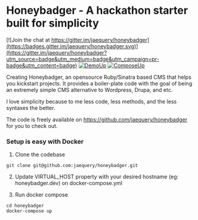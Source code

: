 # Honeybadger - A hackathon starter built for simplicity

[![Join the chat at https://gitter.im/jaequery/honeybadger](https://badges.gitter.im/jaequery/honeybadger.svg)](https://gitter.im/jaequery/honeybadger?utm_source=badge&utm_medium=badge&utm_campaign=pr-badge&utm_content=badge) [![DemoUp](https://img.shields.io/badge/Demo-Up-brightgreen.svg)](https://demoup.co/honeybadger) [![ComposeUp](https://img.shields.io/badge/Compose-Up-brightgreen.svg)](https://composeup.com/honeybadger)

Creating Honeybadger, an opensource Ruby/Sinatra based CMS that helps you kickstart projects. It provides a boiler-plate code with the goal of being an extremely simple CMS alternative to Wordpress, Drupa, and etc.

I love simplicity because to me less code, less methods, and the less syntaxes the better.

The code is freely available on https://github.com/jaequery/honeybadger for you to check out.

### Setup is easy with Docker ###

1. Clone the codebase

```
git clone git@github.com:jaequery/honeybadger.git
```

2. Update VIRTUAL_HOST property with your desired hostname (eg: honeybadger.dev) on docker-compose.yml

3. Run docker compose

```
cd honeybadger
docker-compose up
```

